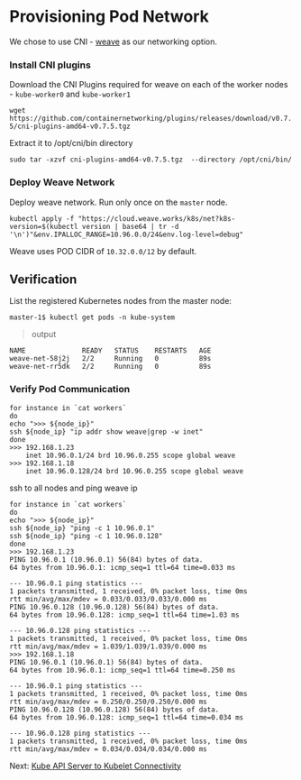 # Provisioning Pod Network

We chose to use CNI - [weave](https://www.weave.works/docs/net/latest/kubernetes/kube-addon/) as our networking option.

### Install CNI plugins

Download the CNI Plugins required for weave on each of the worker nodes - `kube-worker0` and `kube-worker1`

`wget https://github.com/containernetworking/plugins/releases/download/v0.7.5/cni-plugins-amd64-v0.7.5.tgz`

Extract it to /opt/cni/bin directory

`sudo tar -xzvf cni-plugins-amd64-v0.7.5.tgz  --directory /opt/cni/bin/`

### Deploy Weave Network

Deploy weave network. Run only once on the `master` node.


`kubectl apply -f "https://cloud.weave.works/k8s/net?k8s-version=$(kubectl version | base64 | tr -d '\n')"&env.IPALLOC_RANGE=10.96.0.0/24&env.log-level=debug"`

Weave uses POD CIDR of `10.32.0.0/12` by default.

## Verification

List the registered Kubernetes nodes from the master node:

```
master-1$ kubectl get pods -n kube-system
```

> output

```
NAME              READY   STATUS    RESTARTS   AGE
weave-net-58j2j   2/2     Running   0          89s
weave-net-rr5dk   2/2     Running   0          89s
```

### Verify Pod Communication

```
for instance in `cat workers`
do
echo ">>> ${node_ip}"
ssh ${node_ip} "ip addr show weave|grep -w inet"
done
>>> 192.168.1.23
    inet 10.96.0.1/24 brd 10.96.0.255 scope global weave
>>> 192.168.1.18
    inet 10.96.0.128/24 brd 10.96.0.255 scope global weave
```
ssh to all nodes and ping weave ip

```
for instance in `cat workers`
do
echo ">>> ${node_ip}"
ssh ${node_ip} "ping -c 1 10.96.0.1"
ssh ${node_ip} "ping -c 1 10.96.0.128"
done
>>> 192.168.1.23
PING 10.96.0.1 (10.96.0.1) 56(84) bytes of data.
64 bytes from 10.96.0.1: icmp_seq=1 ttl=64 time=0.033 ms

--- 10.96.0.1 ping statistics ---
1 packets transmitted, 1 received, 0% packet loss, time 0ms
rtt min/avg/max/mdev = 0.033/0.033/0.033/0.000 ms
PING 10.96.0.128 (10.96.0.128) 56(84) bytes of data.
64 bytes from 10.96.0.128: icmp_seq=1 ttl=64 time=1.03 ms

--- 10.96.0.128 ping statistics ---
1 packets transmitted, 1 received, 0% packet loss, time 0ms
rtt min/avg/max/mdev = 1.039/1.039/1.039/0.000 ms
>>> 192.168.1.18
PING 10.96.0.1 (10.96.0.1) 56(84) bytes of data.
64 bytes from 10.96.0.1: icmp_seq=1 ttl=64 time=0.250 ms

--- 10.96.0.1 ping statistics ---
1 packets transmitted, 1 received, 0% packet loss, time 0ms
rtt min/avg/max/mdev = 0.250/0.250/0.250/0.000 ms
PING 10.96.0.128 (10.96.0.128) 56(84) bytes of data.
64 bytes from 10.96.0.128: icmp_seq=1 ttl=64 time=0.034 ms

--- 10.96.0.128 ping statistics ---
1 packets transmitted, 1 received, 0% packet loss, time 0ms
rtt min/avg/max/mdev = 0.034/0.034/0.034/0.000 ms
```

Next: [Kube API Server to Kubelet Connectivity](13-kube-apiserver-to-kubelet.md)
